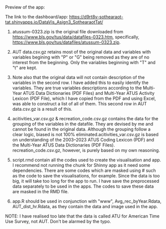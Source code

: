 Preview of the app:


The link to the dashboard/app: https://d9rt8v-sothearaot-tat.shinyapps.io/DataVis_Asign3_SothearaotTat/

1. atussum-0323.zip is the original file downloaded from https://www.bls.gov/tus/data/datafiles-0323.htm,
specifically, https://www.bls.gov/tus/datafiles/atussum-0323.zip.

2. AUT data.csv.gz retains most of the original data and variables with variables begining with "P" or "G"
being removed as they are of no interest from the beginning. Only the variables beginning with "T" and "t"
are kept.

3. Note also that the original data will not contain description of the variables in the second row. I have added
this to easily identify the variables. They are true variables descriptions according to the Multi-Year ATUS Data Dictionaries (PDF Files)
and Multi-Year ATUS Activity Lexicon (PDF File), which I have copied from the PDF and using Excel, was able to 
construct a list of all of them. This second row in AUT data.csv.gz is a result of this.

4. acitivities_var.csv.gz & recreation_code.csv.gz contains the data for the grouping of the variables in the datafile.
They are devised by me and cannot be found in the original data. Although the grouping follow a clear logic, biased
is not 100% eliminated.acitivities_var.csv.gz is based on understanding of the 2003–2023 ATUS Coding Lexicon (PDF) and
the Multi-Year ATUS Data Dictionaries (PDF Files). recreation_code.csv.gz, however, is purely based on my own reasoning.

5. script.rmd contain all the codes used to create the visualisation and app. I recommend not running the chunk for Shinny app
as it need some dependencies. There are some codes which are masked using # such as the code to save the visualisations, for
example. Since the data is too big, it will take too long for the app to run. I have save the preprocessed data separately to
be used in the apps. The codes to save these data are masked in the RMD file.

6. app.R should be used in conjunction with "www", Avg_rec_byYear.Rdata, AUT_dist_hr.Rdata, as they contain the data and image
used in the app. 

NOTE: I have realised too late that the data is called ATU for American Time Use Survey, not AUT. Don't be alarmed by the typo.
